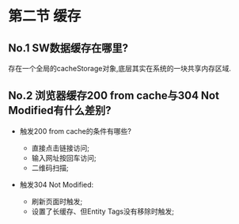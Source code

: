 # 第二节 缓存

## No.1 SW数据缓存在哪里?

存在一个全局的cacheStorage对象,底层其实在系统的一块共享内存区域.

## No.2 浏览器缓存200 from cache与304 Not Modified有什么差别?

* 触发200 from cache的条件有哪些?

  * 直接点击链接访问;
  * 输入网址按回车访问;
  * 二维码扫描;

* 触发304 Not Modified:

  * 刷新页面时触发;
  * 设置了长缓存、但Entity Tags没有移除时触发;
